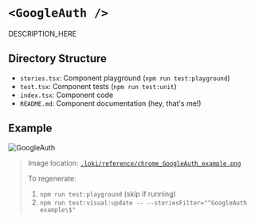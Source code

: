 # `<GoogleAuth />`

DESCRIPTION_HERE

## Directory Structure

- `stories.tsx`: Component playground (`npm run test:playground`)
- `test.tsx`: Component tests (`npm run test:unit`)
- `index.tsx`: Component code
- `README.md`: Component documentation (hey, that's me!)

## Example

![GoogleAuth](../../../.loki/reference/chrome_GoogleAuth_example.png)

> Image location: [`.loki/reference/chrome_GoogleAuth_example.png`](../../../.loki/reference/chrome_GoogleAuth_example.png)
> 
> To regenerate: 
> 1. `npm run test:playground` (skip if running)
> 1. `npm run test:visual:update -- --storiesFilter="^GoogleAuth example\$"`